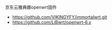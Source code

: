 京东云雅典娜openwrt固件

-  https://github.com/VIKINGYFY/immortalwrt.git
-  https://github.com/LiBwrt/openwrt-6.x